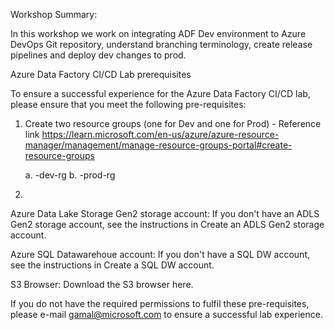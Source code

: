 Workshop Summary:

In this workshop we work on integrating ADF Dev environment to Azure DevOps Git repository, understand branching terminology, create release pipelines and deploy dev changes to prod.

Azure Data Factory CI/CD Lab prerequisites

To ensure a successful experience for the Azure Data Factory CI/CD lab, please ensure that you meet the following pre-requisites:

1. Create two resource groups (one for Dev and one for Prod) - Reference link https://learn.microsoft.com/en-us/azure/azure-resource-manager/management/manage-resource-groups-portal#create-resource-groups
	
	a. <youralias>-dev-rg 
	b. <youralias>-prod-rg

2. 

Azure Data Lake Storage Gen2 storage account: If you don't have an ADLS Gen2 storage account, see the instructions in Create an ADLS Gen2 storage account.

Azure SQL Datawarehoue account: If you don't have a SQL DW account, see the instructions in Create a SQL DW account.

S3 Browser: Download the S3 browser here.

If you do not have the required permissions to fulfil these pre-requisites, please e-mail gamal@microsoft.com to ensure a successful lab experience.
